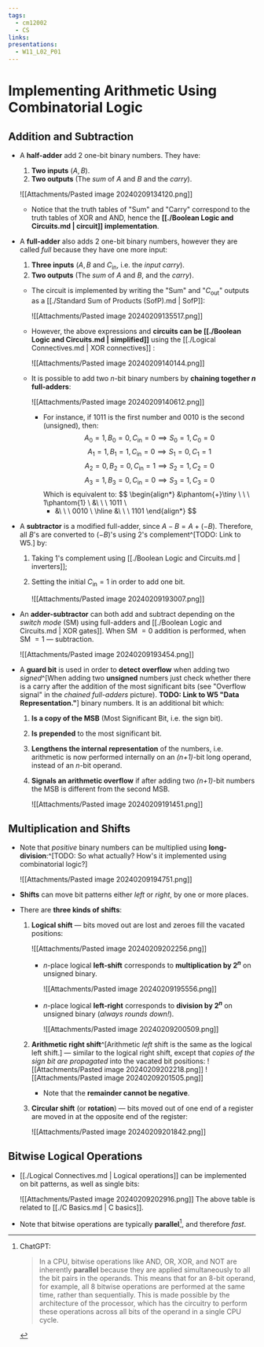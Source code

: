 ```yaml
---
tags:
  - cm12002
  - CS
links: 
presentations:
  - W11_L02_P01
---
```

# Implementing Arithmetic Using Combinatorial Logic
## Addition and Subtraction
- A **half-adder** add 2 one-bit binary numbers. They have:
    1. **Two inputs** ($A, B$).
    2. **Two outputs** (The *sum* of $A$ and $B$ and the *carry*).

    ![[Attachments/Pasted image 20240209134120.png]]
    - Notice that the truth tables of "Sum" and "Carry" correspond to the truth tables of XOR and AND, hence the **[[./Boolean Logic and Circuits.md | circuit]] implementation**.

- A **full-adder** also adds 2 one-bit binary numbers, however they are called *full* because they have one more input:
    1. **Three inputs** ($A, B$ and $C_{\text{in}}$, i.e. the *input carry*).
    2. **Two outputs** (The *sum* of $A$ and $B$, and the *carry*).

    - The circuit is implemented by writing the "Sum" and "$C_{\text{out}}$" outputs as a [[./Standard Sum of Products (SofP).md | SofP]]:

        ![[Attachments/Pasted image 20240209135517.png]]

    - However, the above expressions and **circuits can be [[./Boolean Logic and Circuits.md | simplified]]** using the [[./Logical Connectives.md | XOR connectives]] :

         ![[Attachments/Pasted image 20240209140144.png]]

    - It is possible to add two *n*-bit binary numbers by **chaining together *n* full-adders**:

        ![[Attachments/Pasted image 20240209140612.png]]
        - For instance, if $1011$ is the first number and $0010$ is the second (unsigned), then:
        $$ A_0 = 1, B_0 = 0, C_{\text{in}} = 0 \implies S_0 = 1, C_0 = 0 $$
        $$ A_1 = 1, B_1 = 1, C_{\text{in}} = 0 \implies S_1 = 0, C_1 = 1 $$
        $$ A_2 = 0, B_2 = 0, C_{\text{in}} = 1 \implies S_2 = 1, C_2 = 0 $$
        $$ A_3 = 1, B_3 = 0, C_{\text{in}} = 0 \implies S_3 = 1, C_3 = 0 $$
            Which is equivalent to:
        $$ 
            \begin{align*}
              &\phantom{+}\tiny \ \ \  1\phantom{1} \\
              &\ \ \ 1011 \\
            + &\ \ \ 0010 \\
            \hline
              &\ \ \ 1101
            \end{align*}
        $$

- A **subtractor** is a modified full-adder, since $A-B = A+(-B)$. Therefore, all $B$'s are converted to $(-B)$'s using 2's complement^[TODO: Link to W5.] by:
    1. Taking 1's complement using [[./Boolean Logic and Circuits.md | inverters]];
    2. Setting the initial $C_{\text{in}} = 1$ in order to add one bit.

        ![[Attachments/Pasted image 20240209193007.png]]

- An **adder-subtractor** can both add and subtract depending on the *switch mode* (SM) using full-adders and [[./Boolean Logic and Circuits.md | XOR gates]]. When SM $= 0$ addition is performed, when SM $= 1$ — subtraction.

    ![[Attachments/Pasted image 20240209193454.png]]


- A **guard bit** is used in order to **detect overflow** when adding two *signed*^[When adding two **unsigned** numbers just check whether there is a carry after the addition of the most significant bits (see "Overflow signal" in the *chained full-adders* picture). **TODO: Link to W5 "Data Representation."**] binary numbers. It is an additional bit which:
    1. **Is a copy of the MSB** (Most Significant Bit, i.e. the sign bit).
    2. **Is prepended** to the most significant bit.
    3. **Lengthens the internal representation** of the numbers, i.e. arithmetic is now performed internally on an *(n+1)*-bit long operand, instead of an *n*-bit operand.
    4. **Signals an arithmetic overflow** if after adding two *(n+1)*-bit numbers the MSB is different from the second MSB.

        ![[Attachments/Pasted image 20240209191451.png]]



## Multiplication and Shifts
- Note that *positive* binary numbers can be multiplied using **long-division**:^[TODO: So what actually? How's it implemented using combinatorial logic?]

    ![[Attachments/Pasted image 20240209194751.png]]

- **Shifts** can move bit patterns either *left* or *right*, by one or more places.

- There are **three kinds of shifts**:
    1. **Logical shift** — bits moved out are lost and zeroes fill the vacated positions:

        ![[Attachments/Pasted image 20240209202256.png]]
        - *n*-place logical **left-shift** corresponds to **multiplication by $2^n$** on unsigned binary.
            
            ![[Attachments/Pasted image 20240209195556.png]]
        - *n*-place logical **left-right** corresponds to **division by $2^n$** on unsigned binary (*always rounds down!*).

            ![[Attachments/Pasted image 20240209200509.png]]

    2. **Arithmetic right shift**^[Arithmetic *left* shift is the same as the logical left shift.] — similar to the logical right shift, except that *copies of the sign bit are propagated* into the vacated bit positions:
        ![[Attachments/Pasted image 20240209202218.png]]
        ![[Attachments/Pasted image 20240209201505.png]]

        - Note that the **remainder cannot be negative**.

    3. **Circular shift** (or **rotation**) — bits moved out of one end of a register are moved in at the opposite end of the register:

        ![[Attachments/Pasted image 20240209201842.png]]

## Bitwise Logical Operations
- [[./Logical Connectives.md | Logical operations]] can be implemented on bit patterns, as well as single bits:

    ![[Attachments/Pasted image 20240209202916.png]]
    The above table is related to [[./C Basics.md | C basics]].
- Note that bitwise operations are typically **parallel**[^parallel], and therefore *fast*.

[^parallel]: ChatGPT: 
    >In a CPU, bitwise operations like AND, OR, XOR, and NOT are inherently **parallel** because they are applied simultaneously to all the bit pairs in the operands. This means that for an 8-bit operand, for example, all 8 bitwise operations are performed at the same time, rather than sequentially. This is made possible by the architecture of the processor, which has the circuitry to perform these operations across all bits of the operand in a single CPU cycle.
